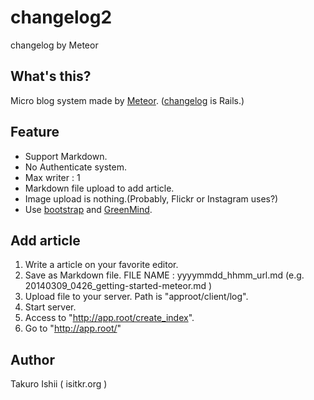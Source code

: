 changelog2
==========

changelog by Meteor

## What's this?

Micro blog system made by [Meteor](https://www.meteor.com/).
([changelog](https://github.com/takuro/changelog) is Rails.)

## Feature
* Support Markdown.
* No Authenticate system.
* Max writer : 1
* Markdown file upload to add article.
* Image upload is nothing.(Probably, Flickr or Instagram uses?)
* Use [bootstrap](https://github.com/twbs/bootstrap) and [GreenMind](https://github.com/wakamsha/greenmind).

## Add article
1. Write a article on your favorite editor.
2. Save as Markdown file.
   FILE NAME : yyyymmdd_hhmm_url.md (e.g. 20140309_0426_getting-started-meteor.md )
3. Upload file to your server. Path is "approot/client/log".
4. Start server.
5. Access to "http://app.root/create_index".
6. Go to "http://app.root/"

## Author
Takuro Ishii ( isitkr.org )
